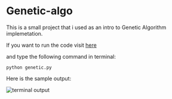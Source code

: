 # Genetic-algo

This is a small project that i used as an intro to Genetic Algorithm implemetation.

If you want to run the code visit [here](https://sandbox.cs50.io/57d350a3-3265-46cc-a597-c2f738785e7e)

and type the following command in terminal:

  ``python genetic.py``
 
Here is the sample output:

![terminal output](https://user-images.githubusercontent.com/20511163/56458499-f2c08380-63a4-11e9-89e2-97cd687a6d65.png)
